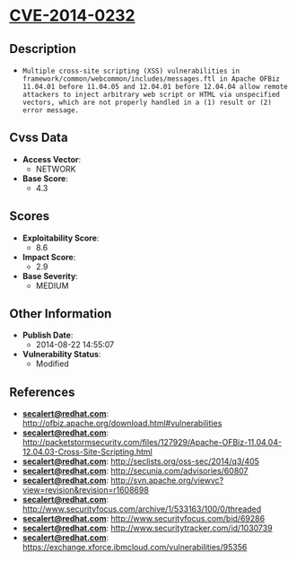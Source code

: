 
# [CVE-2014-0232](https://cve.mitre.org/cgi-bin/cvename.cgi?name=CVE-2014-0232)

## Description

- `Multiple cross-site scripting (XSS) vulnerabilities in framework/common/webcommon/includes/messages.ftl in Apache OFBiz 11.04.01 before 11.04.05 and 12.04.01 before 12.04.04 allow remote attackers to inject arbitrary web script or HTML via unspecified vectors, which are not properly handled in a (1) result or (2) error message.`

## Cvss Data

- **Access Vector**:
  - NETWORK
- **Base Score**:
  - 4.3

## Scores

- **Exploitability Score**:
  - 8.6
- **Impact Score**:
  - 2.9
- **Base Severity**:
  - MEDIUM

## Other Information

- **Publish Date**:
  - 2014-08-22 14:55:07
- **Vulnerability Status**:
  - Modified

## References

- **secalert@redhat.com**: http://ofbiz.apache.org/download.html#vulnerabilities
- **secalert@redhat.com**: http://packetstormsecurity.com/files/127929/Apache-OFBiz-11.04.04-12.04.03-Cross-Site-Scripting.html
- **secalert@redhat.com**: http://seclists.org/oss-sec/2014/q3/405
- **secalert@redhat.com**: http://secunia.com/advisories/60807
- **secalert@redhat.com**: http://svn.apache.org/viewvc?view=revision&revision=r1608698
- **secalert@redhat.com**: http://www.securityfocus.com/archive/1/533163/100/0/threaded
- **secalert@redhat.com**: http://www.securityfocus.com/bid/69286
- **secalert@redhat.com**: http://www.securitytracker.com/id/1030739
- **secalert@redhat.com**: https://exchange.xforce.ibmcloud.com/vulnerabilities/95356
